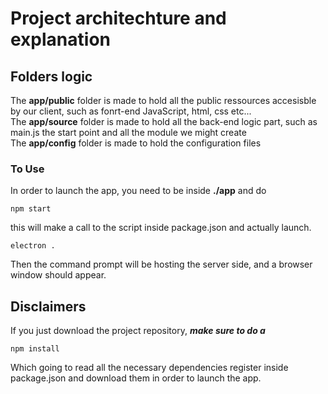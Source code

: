 # Project architechture and explanation

## Folders logic

The **app/public** folder is made to hold all the public ressources accesisble by our client, such as fonrt-end JavaScript, html, css etc...  
The **app/source** folder is made to hold all the back-end logic part, such as main.js the start point and all the module we might create  
The **app/config** folder is made to hold the configuration files

### To Use

In order to launch the app, you need to be inside **./app** and do
```
npm start
```
this will make a call to the script inside package.json and actually launch.
```
electron .
```
Then the command prompt will be hosting the server side, and a browser window should appear.

## Disclaimers
If you just download the project repository, **_make sure to do a_**
```
npm install
```
Which going to read all the necessary dependencies register inside package.json and download them in order to launch the app.
